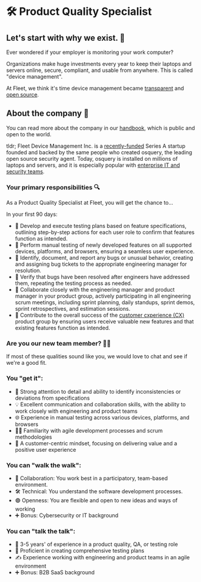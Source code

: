 # 🛠️ Product Quality Specialist

## Let's start with why we exist. 📡

Ever wondered if your employer is monitoring your work computer?

Organizations make huge investments every year to keep their laptops and servers online, secure, compliant, and usable from anywhere. This is called "device management".

At Fleet, we think it's time device management became [transparent](https://fleetdm.com/transparency) and [open source](https://fleetdm.com/handbook/company#open-source).

## About the company 🌈

You can read more about the company in our [handbook](https://fleetdm.com/handbook/company), which is public and open to the world.

tldr; Fleet Device Management Inc. is a [recently-funded](https://techcrunch.com/2022/04/28/fleet-nabs-20m-to-enable-enterprises-to-manage-their-devices/) Series A startup founded and backed by the same people who created osquery, the leading open source security agent. Today, osquery is installed on millions of laptops and servers, and it is especially popular with [enterprise IT and security teams](https://www.linuxfoundation.org/press/press-release/the-linux-foundation-announces-intent-to-form-new-foundation-to-support-osquery-community).

### Your primary responsibilities 🔍

As a Product Quality Specialist at Fleet, you will get the chance to…

In your first 90 days:

- 🧪 Develop and execute testing plans based on feature specifications, outlining step-by-step actions for each user role to confirm that features function as intended.
- 🚀 Perform manual testing of newly developed features on all supported devices, platforms, and browsers, ensuring a seamless user experience.
- 🐞 Identify, document, and report any bugs or unusual behavior, creating and assigning bug tickets to the appropriate engineering manager for resolution.
- 🔧 Verify that bugs have been resolved after engineers have addressed them, repeating the testing process as needed.
- 🤝 Collaborate closely with the engineering manager and product manager in your product group, actively participating in all engineering scrum meetings, including sprint planning, daily standups, sprint demos, sprint retrospectives, and estimation sessions.
- 🌟 Contribute to the overall success of the [customer cxperience (CX)](https://fleetdm.com/handbook/company/development-groups#customer-experience-group) product group by ensuring users receive valuable new features and that existing features function as intended.

### Are you our new team member? 🧑‍🚀

If most of these qualities sound like you, we would love to chat and see if we're a good fit.

### You "get it":

- 🎯 Strong attention to detail and ability to identify inconsistencies or deviations from specifications
- 💡 Excellent communication and collaboration skills, with the ability to work closely with engineering and product teams
- 🌐 Experience in manual testing across various devices, platforms, and browsers
- 🏃‍♂️ Familiarity with agile development processes and scrum methodologies
- 👥 A customer-centric mindset, focusing on delivering value and a positive user experience

### You can "walk the walk":

- 🤝 Collaboration: You work best in a participatory, team-based environment.
- 🛠️ Technical: You understand the software development processes.
- 🟣 Openness: You are flexible and open to new ideas and ways of working
- ➕ Bonus: Cybersecurity or IT background

### You can "talk the talk":

- 💭 3-5 years' of experience in a product quality, QA, or testing role
- 💖 Proficient in creating comprehensive testing plans
- ✍️ Experience working with engineering and product teams in an agile environment
- ➕ Bonus: B2B SaaS background
